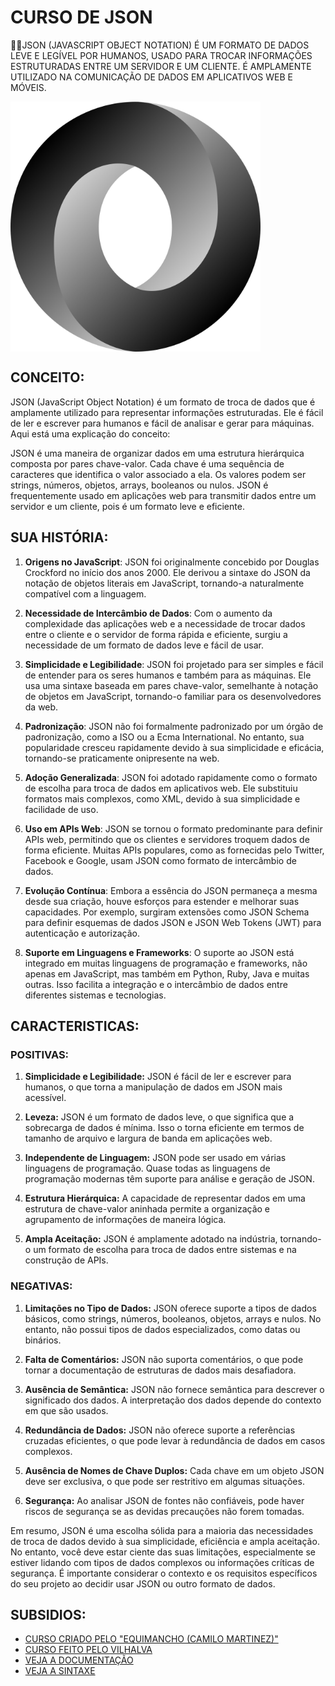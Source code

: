 # CURSO DE JSON
👨‍⚖️JSON (JAVASCRIPT OBJECT NOTATION) É UM FORMATO DE DADOS LEVE E LEGÍVEL POR HUMANOS, USADO PARA TROCAR INFORMAÇÕES ESTRUTURADAS ENTRE UM SERVIDOR E UM CLIENTE. É AMPLAMENTE UTILIZADO NA COMUNICAÇÃO DE DADOS EM APLICATIVOS WEB E MÓVEIS.

<img src="FOTO.png" align="center" width="400"> <br>

## CONCEITO:
JSON (JavaScript Object Notation) é um formato de troca de dados que é amplamente utilizado para representar informações estruturadas. Ele é fácil de ler e escrever para humanos e fácil de analisar e gerar para máquinas. Aqui está uma explicação do conceito:

JSON é uma maneira de organizar dados em uma estrutura hierárquica composta por pares chave-valor. Cada chave é uma sequência de caracteres que identifica o valor associado a ela. Os valores podem ser strings, números, objetos, arrays, booleanos ou nulos. JSON é frequentemente usado em aplicações web para transmitir dados entre um servidor e um cliente, pois é um formato leve e eficiente.

## SUA HISTÓRIA:
1. **Origens no JavaScript**: JSON foi originalmente concebido por Douglas Crockford no início dos anos 2000. Ele derivou a sintaxe do JSON da notação de objetos literais em JavaScript, tornando-a naturalmente compatível com a linguagem.

2. **Necessidade de Intercâmbio de Dados**: Com o aumento da complexidade das aplicações web e a necessidade de trocar dados entre o cliente e o servidor de forma rápida e eficiente, surgiu a necessidade de um formato de dados leve e fácil de usar.

3. **Simplicidade e Legibilidade**: JSON foi projetado para ser simples e fácil de entender para os seres humanos e também para as máquinas. Ele usa uma sintaxe baseada em pares chave-valor, semelhante à notação de objetos em JavaScript, tornando-o familiar para os desenvolvedores da web.

4. **Padronização**: JSON não foi formalmente padronizado por um órgão de padronização, como a ISO ou a Ecma International. No entanto, sua popularidade cresceu rapidamente devido à sua simplicidade e eficácia, tornando-se praticamente onipresente na web.

5. **Adoção Generalizada**: JSON foi adotado rapidamente como o formato de escolha para troca de dados em aplicativos web. Ele substituiu formatos mais complexos, como XML, devido à sua simplicidade e facilidade de uso.

6. **Uso em APIs Web**: JSON se tornou o formato predominante para definir APIs web, permitindo que os clientes e servidores troquem dados de forma eficiente. Muitas APIs populares, como as fornecidas pelo Twitter, Facebook e Google, usam JSON como formato de intercâmbio de dados.

7. **Evolução Contínua**: Embora a essência do JSON permaneça a mesma desde sua criação, houve esforços para estender e melhorar suas capacidades. Por exemplo, surgiram extensões como JSON Schema para definir esquemas de dados JSON e JSON Web Tokens (JWT) para autenticação e autorização.

8. **Suporte em Linguagens e Frameworks**: O suporte ao JSON está integrado em muitas linguagens de programação e frameworks, não apenas em JavaScript, mas também em Python, Ruby, Java e muitas outras. Isso facilita a integração e o intercâmbio de dados entre diferentes sistemas e tecnologias.

## CARACTERISTICAS:
### POSITIVAS:
1. **Simplicidade e Legibilidade:** JSON é fácil de ler e escrever para humanos, o que torna a manipulação de dados em JSON mais acessível.

2. **Leveza:** JSON é um formato de dados leve, o que significa que a sobrecarga de dados é mínima. Isso o torna eficiente em termos de tamanho de arquivo e largura de banda em aplicações web.

3. **Independente de Linguagem:** JSON pode ser usado em várias linguagens de programação. Quase todas as linguagens de programação modernas têm suporte para análise e geração de JSON.

4. **Estrutura Hierárquica:** A capacidade de representar dados em uma estrutura de chave-valor aninhada permite a organização e agrupamento de informações de maneira lógica.

5. **Ampla Aceitação:** JSON é amplamente adotado na indústria, tornando-o um formato de escolha para troca de dados entre sistemas e na construção de APIs.

### NEGATIVAS:
1. **Limitações no Tipo de Dados:** JSON oferece suporte a tipos de dados básicos, como strings, números, booleanos, objetos, arrays e nulos. No entanto, não possui tipos de dados especializados, como datas ou binários.

2. **Falta de Comentários:** JSON não suporta comentários, o que pode tornar a documentação de estruturas de dados mais desafiadora.

3. **Ausência de Semântica:** JSON não fornece semântica para descrever o significado dos dados. A interpretação dos dados depende do contexto em que são usados.

4. **Redundância de Dados:** JSON não oferece suporte a referências cruzadas eficientes, o que pode levar à redundância de dados em casos complexos.

5. **Ausência de Nomes de Chave Duplos:** Cada chave em um objeto JSON deve ser exclusiva, o que pode ser restritivo em algumas situações.

6. **Segurança:** Ao analisar JSON de fontes não confiáveis, pode haver riscos de segurança se as devidas precauções não forem tomadas.

Em resumo, JSON é uma escolha sólida para a maioria das necessidades de troca de dados devido à sua simplicidade, eficiência e ampla aceitação. No entanto, você deve estar ciente das suas limitações, especialmente se estiver lidando com tipos de dados complexos ou informações críticas de segurança. É importante considerar o contexto e os requisitos específicos do seu projeto ao decidir usar JSON ou outro formato de dados.

## SUBSIDIOS:
- [CURSO CRIADO PELO "EQUIMANCHO (CAMILO MARTINEZ)"](https://youtube.com/playlist?list=PLrDTf5qnZdEAiHO19QB9hq5QXAef1h8oY&si=nmPBarCCxQ1cWmTt)
- [CURSO FEITO PELO VILHALVA](https://github.com/VILHALVA)
- [VEJA A DOCUMENTAÇÃO](https://www.ibm.com/docs/en/db2/11.5?topic=concepts-json-documents)
- [VEJA A SINTAXE](./SINTAXE.md)